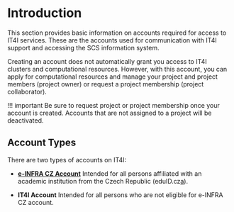 # Introduction

This section provides basic information on accounts required for access to IT4I services.
These are the accounts used for communication with IT4I support and accessing the SCS information system.

Creating an account does not automatically grant you access to IT4I clusters and computational resources.
However, with this account, you can apply for computational resources and manage your project and project members (project owner)
or request a project membership (project collaborator).

!!! important
    Be sure to request project or project membership once your account is created.
    Accounts that are not assigned to a project will be deactivated.

## Account Types

There are two types of accounts on IT4I:

* [**e-INFRA CZ Account**][1]
    Intended for all persons affiliated with an academic institution from the Czech Republic (eduID.cz[a]).

* **IT4I Account**
    Intended for all persons who are not eligible for e-INFRA CZ account.

[1]: ../einfracz-account.md

[a]: https://www.eduid.cz/
